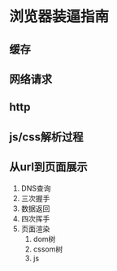 # 浏览器装逼指南

## 缓存

## 网络请求

## http

## js/css解析过程

## 从url到页面展示

1. DNS查询
2. 三次握手
3. 数据返回
4. 四次挥手
5. 页面渲染
    1. dom树
    2. cssom树
    3. js
